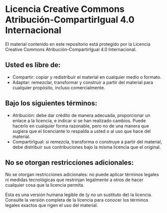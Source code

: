 # Licencia Creative Commons Atribución-CompartirIgual 4.0 Internacional

El material contenido en este repositorio está protegido por la Licencia Creative Commons Atribución-CompartirIgual 4.0 Internacional.

## Usted es libre de:

- Compartir: copiar y redistribuir el material en cualquier medio o formato.
- Adaptar: remezclar, transformar y construir a partir del material para cualquier propósito, incluso comercialmente.

## Bajo los siguientes términos:

- Atribución: debe dar crédito de manera adecuada, proporcionar un enlace a la licencia, e indicar si se han realizado cambios. Puede hacerlo en cualquier forma razonable, pero no de una manera que sugiera que el licenciante lo respalda a usted o al uso que hace del material.
- CompartirIgual: si remezcla, transforma o construye a partir del material, debe distribuir sus contribuciones bajo la misma licencia que el original.

## No se otorgan restricciones adicionales:

No se otorgan restricciones adicionales: no puede aplicar términos legales ni medidas tecnológicas que restrinjan legalmente a otros de hacer cualquier cosa que la licencia permita.

Esta es una versión humana legible de (y no un sustituto de) la licencia. Consulte la versión completa de la licencia para conocer los términos legales exactos que rigen el uso del material.
